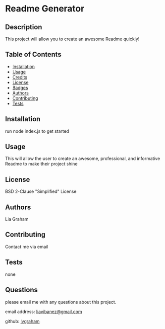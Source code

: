 
  
  # Readme Generator
  
  ## Description 
  
  This project will allow you to create an awesome Readme quickly!
  
  ## Table of Contents

  * [Installation](#-Installation)
  * [Usage](#-Usage)
  * [Credits](#-Credits)
  * [License](#-License)
  * [Badges](#-Badges)
  * [Authors](#-Authors)
  * [Contributing](#-Contributing)
  * [Tests](#-Tests)
  
  ## Installation

  run node index.js to get started

  ## Usage

  This will allow the user to create an awesome, professional, and informative Readme to make their project shine

  ## License

  BSD 2-Clause "Simplified" License

  ## Authors

  Lia Graham

  ## Contributing

  Contact me via email

  ## Tests

  none

  ## Questions
  
  please email me with any questions about this project. 

  email address: liavibanez@gmail.com

  github: [lvgraham](https://github.com/lvgraham)

  